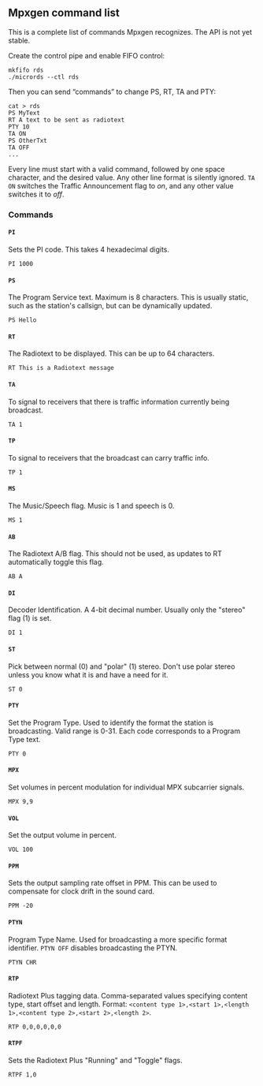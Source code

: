 ## Mpxgen command list

This is a complete list of commands Mpxgen recognizes. The API is not yet stable.

Create the control pipe and enable FIFO control:
```
mkfifo rds
./micrords --ctl rds
```
Then you can send “commands” to change PS, RT, TA and PTY:
```
cat > rds
PS MyText
RT A text to be sent as radiotext
PTY 10
TA ON
PS OtherTxt
TA OFF
...
```
Every line must start with a valid command, followed by one space character, and the desired value. Any other line format is silently ignored. `TA ON` switches the Traffic Announcement flag to *on*, and any other value switches it to *off*.

### Commands

#### `PI`
Sets the PI code. This takes 4 hexadecimal digits.

`PI 1000`

#### `PS`
The Program Service text. Maximum is 8 characters. This is usually static, such as the station's callsign, but can be dynamically updated.

`PS Hello`

#### `RT`
The Radiotext to be displayed. This can be up to 64 characters.

`RT This is a Radiotext message`

#### `TA`
To signal to receivers that there is traffic information currently being broadcast.

`TA 1`

#### `TP`
To signal to receivers that the broadcast can carry traffic info.

`TP 1`

#### `MS`
The Music/Speech flag. Music is 1 and speech is 0.

`MS 1`

#### `AB`
The Radiotext A/B flag. This should not be used, as updates to RT automatically toggle this flag.

`AB A`

#### `DI`
Decoder Identification. A 4-bit decimal number. Usually only the "stereo" flag (1) is set.

`DI 1`

#### `ST`
Pick between normal (0) and "polar" (1) stereo. Don't use polar stereo unless you know what it is and have a need for it.

`ST 0`

#### `PTY`
Set the Program Type. Used to identify the format the station is broadcasting. Valid range is 0-31. Each code corresponds to a Program Type text.

`PTY 0`

#### `MPX`
Set volumes in percent modulation for individual MPX subcarrier signals.

`MPX 9,9`

#### `VOL`
Set the output volume in percent.

`VOL 100`

#### `PPM`
Sets the output sampling rate offset in PPM. This can be used to compensate for clock drift in the sound card.

`PPM -20`

#### `PTYN`
Program Type Name. Used for broadcasting a more specific format identifier. `PTYN OFF` disables broadcasting the PTYN.

`PTYN CHR`

#### `RTP`
Radiotext Plus tagging data. Comma-separated values specifying content type, start offset and length. Format: `<content type 1>,<start 1>,<length 1>,<content type 2>,<start 2>,<length 2>`.

`RTP 0,0,0,0,0,0`

#### `RTPF`
Sets the Radiotext Plus "Running" and "Toggle" flags.

`RTPF 1,0`
